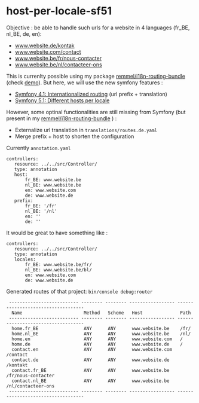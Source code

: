 # host-per-locale-sf51

Objective : be able to handle such urls for a website in 4 languages (fr_BE, nl_BE, de, en):
- www.website.de/kontak
- www.website.com/contact
- www.website.be/fr/nous-contacter
- www.website.be/nl/contacteer-ons

This is currenlty possible using my package [remmel/i18n-routing-bundle](https://packagist.org/packages/remmel/i18n-routing-bundle) (check [demo](https://github.com/remmel/i18n-routing-demo)). But here, we will use the new symfony features :
 - [Symfony 4.1: Internationalized routing](https://symfony.com/blog/new-in-symfony-4-1-internationalized-routing) (url prefix + translation)
 - [Symfony 5.1: Different hosts per locale](https://symfony.com/blog/new-in-symfony-5-1-different-hosts-per-locale)

 However, some optinal functionalities are still missing from Symfony (but present in my [remmel/i18n-routing-bundle](https://packagist.org/packages/remmel/i18n-routing-bundle) ) :
 - Externalize url translation in `translations/routes.de.yaml`
 - Merge prefix + host to shorten the configuration

 Currently `annotation.yaml`
 ```
 controllers:
    resource: ../../src/Controller/
    type: annotation
    host:
        fr_BE: www.website.be
        nl_BE: www.website.be
        en: www.website.com
        de: www.website.de
    prefix:
        fr_BE: '/fr'
        nl_BE: '/nl'
        en: ''
        de: ''
```

It would be great to have something like :
 ```
 controllers:
    resource: ../../src/Controller/
    type: annotation
    locales:
        fr_BE: www.website.be/fr/
        nl_BE: www.website.be/bl/
        en: www.website.com
        de: www.website.de
```



Generated routes of that project: `bin/console debug:router`
```
 -------------------------- -------- -------- ----------------- ----------------------------------- 
  Name                       Method   Scheme   Host              Path                               
 -------------------------- -------- -------- ----------------- ----------------------------------- 
  home.fr_BE                 ANY      ANY      www.website.be    /fr/                               
  home.nl_BE                 ANY      ANY      www.website.be    /nl/                               
  home.en                    ANY      ANY      www.website.com   /                                  
  home.de                    ANY      ANY      www.website.de    /                                  
  contact.en                 ANY      ANY      www.website.com   /contact                           
  contact.de                 ANY      ANY      www.website.de    /kontakt                           
  contact.fr_BE              ANY      ANY      www.website.be    /fr/nous-contacter                 
  contact.nl_BE              ANY      ANY      www.website.be    /nl/contacteer-ons                 
 -------------------------- -------- -------- ----------------- ----------------------------------- 
```
